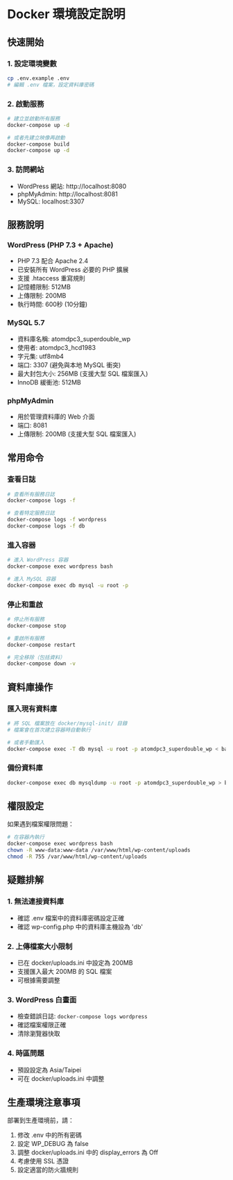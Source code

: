 # Docker 環境設定說明

## 快速開始

### 1. 設定環境變數
```bash
cp .env.example .env
# 編輯 .env 檔案，設定資料庫密碼
```

### 2. 啟動服務
```bash
# 建立並啟動所有服務
docker-compose up -d

# 或者先建立映像再啟動
docker-compose build
docker-compose up -d
```

### 3. 訪問網站
- WordPress 網站: http://localhost:8080
- phpMyAdmin: http://localhost:8081
- MySQL: localhost:3307

## 服務說明

### WordPress (PHP 7.3 + Apache)
- PHP 7.3 配合 Apache 2.4
- 已安裝所有 WordPress 必要的 PHP 擴展
- 支援 .htaccess 重寫規則
- 記憶體限制: 512MB
- 上傳限制: 200MB
- 執行時間: 600秒 (10分鐘)

### MySQL 5.7
- 資料庫名稱: atomdpc3_superdouble_wp
- 使用者: atomdpc3_hcd1983
- 字元集: utf8mb4
- 端口: 3307 (避免與本地 MySQL 衝突)
- 最大封包大小: 256MB (支援大型 SQL 檔案匯入)
- InnoDB 緩衝池: 512MB

### phpMyAdmin
- 用於管理資料庫的 Web 介面
- 端口: 8081
- 上傳限制: 200MB (支援大型 SQL 檔案匯入)

## 常用命令

### 查看日誌
```bash
# 查看所有服務日誌
docker-compose logs -f

# 查看特定服務日誌
docker-compose logs -f wordpress
docker-compose logs -f db
```

### 進入容器
```bash
# 進入 WordPress 容器
docker-compose exec wordpress bash

# 進入 MySQL 容器
docker-compose exec db mysql -u root -p
```

### 停止和重啟
```bash
# 停止所有服務
docker-compose stop

# 重啟所有服務
docker-compose restart

# 完全移除（包括資料）
docker-compose down -v
```

## 資料庫操作

### 匯入現有資料庫
```bash
# 將 SQL 檔案放在 docker/mysql-init/ 目錄
# 檔案會在首次建立容器時自動執行

# 或者手動匯入
docker-compose exec -T db mysql -u root -p atomdpc3_superdouble_wp < backup.sql
```

### 備份資料庫
```bash
docker-compose exec db mysqldump -u root -p atomdpc3_superdouble_wp > backup-$(date +%Y%m%d).sql
```

## 權限設定

如果遇到檔案權限問題：
```bash
# 在容器內執行
docker-compose exec wordpress bash
chown -R www-data:www-data /var/www/html/wp-content/uploads
chmod -R 755 /var/www/html/wp-content/uploads
```

## 疑難排解

### 1. 無法連接資料庫
- 確認 .env 檔案中的資料庫密碼設定正確
- 確認 wp-config.php 中的資料庫主機設為 'db'

### 2. 上傳檔案大小限制
- 已在 docker/uploads.ini 中設定為 200MB
- 支援匯入最大 200MB 的 SQL 檔案
- 可根據需要調整

### 3. WordPress 白畫面
- 檢查錯誤日誌: `docker-compose logs wordpress`
- 確認檔案權限正確
- 清除瀏覽器快取

### 4. 時區問題
- 預設設定為 Asia/Taipei
- 可在 docker/uploads.ini 中調整

## 生產環境注意事項

部署到生產環境前，請：
1. 修改 .env 中的所有密碼
2. 設定 WP_DEBUG 為 false
3. 調整 docker/uploads.ini 中的 display_errors 為 Off
4. 考慮使用 SSL 憑證
5. 設定適當的防火牆規則